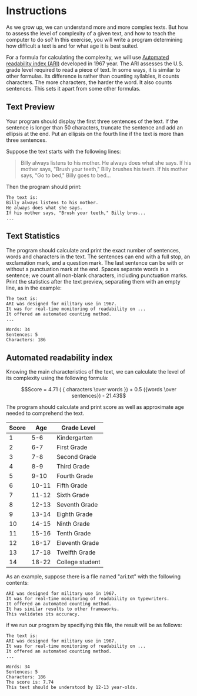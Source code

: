 # Instructions

As we grow up, we can understand more and more complex texts. But how to assess 
the level of complexity of a given text, and how to teach the computer to do so? 
In this exercise, you will write a program determining how difficult a text is 
and for what age it is best suited.

For a formula for calculating the complexity, we will use 
[Automated readability index (ARI)][wiki] 
developed in 1967 year. The ARI assesses the U.S. grade level required to read 
a piece of text. In some ways, it is similar to other formulas. Its difference 
is rather than counting syllables, it counts characters. The more characters, 
the harder the word. It also counts sentences. This sets it apart from some 
other formulas.

## Text Preview

Your program should display the first three sentences of the text. If the sentence 
is longer than 50 characters, truncate the sentence and add an ellipsis at the end. 
Put an ellipsis on the fourth line if the text is more than three sentences.

Suppose the text starts with the following lines:

> Billy always listens to his mother. He always does what
> she says. If his mother says, "Brush your teeth," Billy
> brushes his teeth. If his mother says, "Go to bed," Billy
> goes to bed...

Then the program should print:

```text
The text is:
Billy always listens to his mother.
He always does what she says.
If his mother says, "Brush your teeth," Billy brus...
...
```

## Text Statistics

The program should calculate and print the exact number of sentences, words 
and characters in the text. The sentences can end with a full stop, 
an exclamation mark, and a question mark. The last sentence can be with or 
without a punctuation mark at the end. Spaces separate words in a sentence; 
we count all non-blank characters, including punctuation marks. Print 
the statistics after the text preview, separating them with an empty line, 
as in the example:

```text
The text is:
ARI was designed for military use in 1967.
It was for real-time monitoring of readability on ...
It offered an automated counting method.
...

Words: 34
Sentences: 5
Characters: 186
```

## Automated readability index

Knowing the main characteristics of the text, we can calculate 
the level of its complexity using the following formula:

```math
Score = 4.71 ( { characters \over words }) + 0.5 ({words \over sentences}) - 21.43
```

The program should calculate and print score as well as approximate age needed to comprehend the text.

| Score | Age	  | Grade Level     |
|-------|-------|-----------------|
| 1     | 5-6   | Kindergarten    |
| 2     | 6-7   | First Grade     |
| 3     | 7-8   | Second Grade    |
| 4     | 8-9   | Third Grade     |
| 5     | 9-10  | Fourth Grade    |
| 6     | 10-11 | Fifth Grade     |
| 7     | 11-12 | Sixth Grade     |
| 8     | 12-13 | Seventh Grade   |
| 9     | 13-14 | Eighth Grade    |
| 10    | 14-15 | Ninth Grade     |
| 11    | 15-16 | Tenth Grade     |
| 12    | 16-17 | Eleventh Grade  |
| 13    | 17-18 | Twelfth Grade   |
| 14    | 18-22 | College student |

As an example, suppose there is a file named "ari.txt" with the following contents:

```text
ARI was designed for military use in 1967.
It was for real-time monitoring of readability on typewriters.
It offered an automated counting method.
It has similar results to other frameworks.
This validates its accuracy.
```

if we run our program by specifying this file, the result will be as follows:

```text
The text is:
ARI was designed for military use in 1967.
It was for real-time monitoring of readability on ...
It offered an automated counting method.
...

Words: 34
Sentences: 5
Characters: 186
The score is: 7.74
This text should be understood by 12-13 year-olds.
```
[wiki]: https://en.wikipedia.org/wiki/Automated_readability_index
[ARI]: https://readable.com/readability/automated-readability-index/
